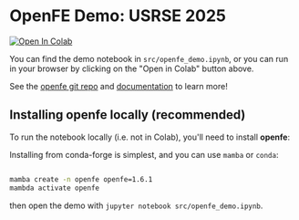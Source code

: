 # OpenFE Demo: USRSE 2025

[![Open In Colab](https://colab.research.google.com/assets/colab-badge.svg)](https://colab.research.google.com/github/OpenFreeEnergy/openfe-usrse-demo/blob/main/src/openfe_demo.ipynb)

You can find the demo notebook in `src/openfe_demo.ipynb`, or you can run in your browser by clicking on the "Open in Colab" button above.

See the [openfe git repo](https://github.com/OpenFreeEnergy/openfe) and [documentation](https://docs.openfree.energy/en/latest/) to learn more!

## Installing openfe locally (recommended)

To run the notebook locally (i.e. not in Colab), you'll need to install **openfe**:

Installing from conda-forge is simplest, and you can use `mamba` or `conda`:

```bash

mamba create -n openfe openfe=1.6.1
mambda activate openfe

```

then open the demo with `jupyter notebook src/openfe_demo.ipynb`.

